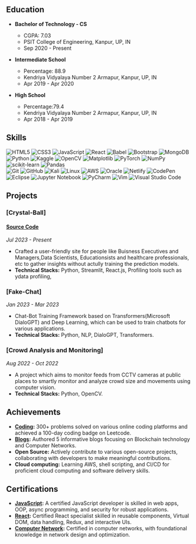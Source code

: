 ## Education
- **Bachelor of Technology - CS**
  - CGPA: 7.03
  - PSIT College of Engineering, Kanpur, UP, IN
  - Sep 2020 - Present

- **Intermediate School**
  - Percentage: 88.9
  - Kendriya Vidyalaya Number 2 Armapur, Kanpur, UP, IN
  - Apr 2019 - Apr 2020

- **High School**
  - Percentage:79.4
  - Kendriya Vidyalaya Number 2 Armapur, Kanpur, UP, IN
  - Apr 2018 - Apr 2019

## Skills
![HTML5](https://img.shields.io/badge/html5-%23E34F26.svg?style=for-the-badge&logo=html5&logoColor=white)
![CSS3](https://img.shields.io/badge/css3-%231572B6.svg?style=for-the-badge&logo=css3&logoColor=white)
![JavaScript](https://img.shields.io/badge/javascript-%23323330.svg?style=for-the-badge&logo=javascript&logoColor=%23F7DF1E)
![React](https://img.shields.io/badge/react-%2320232a.svg?style=for-the-badge&logo=react&logoColor=%2361DAFB)
![Babel](https://img.shields.io/badge/Babel-F9DC3e?style=for-the-badge&logo=babel&logoColor=black)
![Bootstrap](https://img.shields.io/badge/bootstrap-%23563D7C.svg?style=for-the-badge&logo=bootstrap&logoColor=white)
![MongoDB](https://img.shields.io/badge/MongoDB-%234ea94b.svg?style=for-the-badge&logo=mongodb&logoColor=white)
</br>
![Python](https://img.shields.io/badge/python-3670A0?style=for-the-badge&logo=python&logoColor=ffdd54)
![Kaggle](https://img.shields.io/badge/Kaggle-035a7d?style=for-the-badge&logo=kaggle&logoColor=white)
![OpenCV](https://img.shields.io/badge/opencv-%23white.svg?style=for-the-badge&logo=opencv&logoColor=white)
![Matplotlib](https://img.shields.io/badge/Matplotlib-%23ffffff.svg?style=for-the-badge&logo=Matplotlib&logoColor=black)
![PyTorch](https://img.shields.io/badge/PyTorch-%23EE4C2C.svg?style=for-the-badge&logo=PyTorch&logoColor=white)
![NumPy](https://img.shields.io/badge/numpy-%23013243.svg?style=for-the-badge&logo=numpy&logoColor=white)
![scikit-learn](https://img.shields.io/badge/scikit--learn-%23F7931E.svg?style=for-the-badge&logo=scikit-learn&logoColor=white)
![Pandas](https://img.shields.io/badge/pandas-%23150458.svg?style=for-the-badge&logo=pandas&logoColor=white)
</br>
![Git](https://img.shields.io/badge/git-%23F05033.svg?style=for-the-badge&logo=git&logoColor=white)
![GitHub](https://img.shields.io/badge/github-%23121011.svg?style=for-the-badge&logo=github&logoColor=white)
![Kali](https://img.shields.io/badge/Kali-268BEE?style=for-the-badge&logo=kalilinux&logoColor=white)
![Linux](https://img.shields.io/badge/Linux-FCC624?style=for-the-badge&logo=linux&logoColor=black)
![AWS](https://img.shields.io/badge/AWS-%23FF9900.svg?style=for-the-badge&logo=amazon-aws&logoColor=white)
![Oracle](https://img.shields.io/badge/Oracle-F80000?style=for-the-badge&logo=oracle&logoColor=white)
![Netlify](https://img.shields.io/badge/netlify-%23000000.svg?style=for-the-badge&logo=netlify&logoColor=#00C7B7)
</be>
![CodePen](https://img.shields.io/badge/CodePen-white?style=for-the-badge&logo=codepen&logoColor=black)
![Eclipse](https://img.shields.io/badge/Eclipse-FE7A16.svg?style=for-the-badge&logo=Eclipse&logoColor=white)
![Jupyter Notebook](https://img.shields.io/badge/jupyter-%23FA0F00.svg?style=for-the-badge&logo=jupyter&logoColor=white)
![PyCharm](https://img.shields.io/badge/pycharm-143?style=for-the-badge&logo=pycharm&logoColor=black&color=black&labelColor=green)
![Vim](https://img.shields.io/badge/VIM-%2311AB00.svg?style=for-the-badge&logo=vim&logoColor=white)
![Visual Studio Code](https://img.shields.io/badge/Visual%20Studio%20Code-0078d7.svg?style=for-the-badge&logo=visual-studio-code&logoColor=white)


## Projects
### [Crystal-Ball]
#### [Source Code](https://github.com/Aarya-Chauhan/Crystall_Ball)
*Jul 2023 - Present*
- Crafted a user-friendly site for people like Buisness Executives and Managers,Data Scientists, Educationsists and healthcare professionals, etc to gather insights without actully training the prediction models.
- **Technical Stacks:** Python, Streamlit, React.js, Profiling tools such as ydata profiling, 

### [Fake-Chat] 
*Jan 2023 - Mar 2023*
- Chat-Bot Training Framework based on Transformers(Microsoft DialoGPT) and Deep Learning, which can be used to train chatbots for various applications.
- **Technical Stacks:** Python, NLP, DialoGPT, Transformers.

### [Crowd Analysis and Monitoring]
*Aug 2022 - Oct 2022*
- A project which aims to monitor feeds from CCTV cameras at public places to smartly monitor and analyze crowd size and movements using computer vision.
- **Technical Stacks:** Python, OpenCV.



## Achievements
- **[Coding](https:/):** 300+ problems solved on various online coding platforms and achieved a 100-day coding badge on Leetcode.
- **[Blogs](https://thetechnopaths.blogspot.com/):** Authored 5 informative blogs focusing on Blockchain technology and Computer Networks.
- **Open Source:** Actively contribute to various open-source projects, collaborating with developers to make meaningful contributions.
- **Cloud computing:** Learning AWS, shell scripting, and CI/CD for proficient cloud computing and software delivery skills.

## Certifications
- **[JavaScript](https://drive.google.com/file/d/1wRhTtSZ0m-Nrak8g69V_rVATnZrcWZXo/view?usp=sharing):** A certified JavaScript developer is skilled in web apps, OOP, async programming, and security for robust applications.
- **[React](https://drive.google.com/file/d/1UxKdla57utEEBMpW1qo0yIIyUtAx1eJE/view?usp=sharing):** Certified React specialist skilled in reusable components, Virtual DOM, data handling, Redux, and interactive UIs.
- **[Computer Network](https://drive.google.com/file/d/1XS7sIXr10-yA0rkFYPoQ4jJmXBWB3zgB/view?usp=sharing):** Certified in computer networks, with foundational knowledge in network design and optimization.
